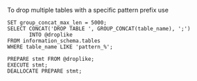 To drop multiple tables with a specific pattern prefix use

```mysql
SET group_concat_max_len = 5000;
SELECT CONCAT('DROP TABLE ', GROUP_CONCAT(table_name), ';')
       INTO @droplike
FROM information_schema.tables
WHERE table_name LIKE 'pattern_%';

PREPARE stmt FROM @droplike;
EXECUTE stmt;
DEALLOCATE PREPARE stmt;
```
